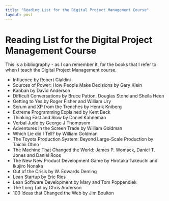 ```yaml
---
title: "Reading List for the Digital Project Management Course"
layout: post 
---
```


# Reading List for the Digital Project Management Course

This is a bibliography - as I can remember it, for the books that I refer to when I teach the Digital Project Management course.

+ Influence by Robert Cialdini
+ Sources of Power: How People Make Decisions by Gary Klein
+ Kanban by David Anderson
+ Difficult Conversations by Bruce Patton,  Douglas Stone and Sheila Heen
+ Getting to Yes by Roger Fisher and William Ury
+ Scrum and XP from the Trenches by Henrik Kniberg
+ Extreme Programming Explained by Kent Beck
+ Thinking Fast and Slow by Daniel Kahneman
+ Verbal Judo by George J Thompsom
+ Adventures in the Screen Trade by William Goldman
+ Which Lie did I Tell? by William Goldman
+ The Toyota Production System: Beyond Large-Scale Production by Taichii Ohno
+ The Machine That Changed the World: James P. Womack, Daniel T. Jones and Daniel Roos
+ The New New Product Development Game by Hirotaka Takeuchi and Ikujiro Nonaka
+ Out of the Crisis by W. Edwards Deming
+ Lean Startup by Eric Ries
+ Lean Software Development by Mary and Tom Poppendiek
+ The Long Tail by Chris Anderson
+ 100 Ideas that Changed the Web by Jim Boulton
